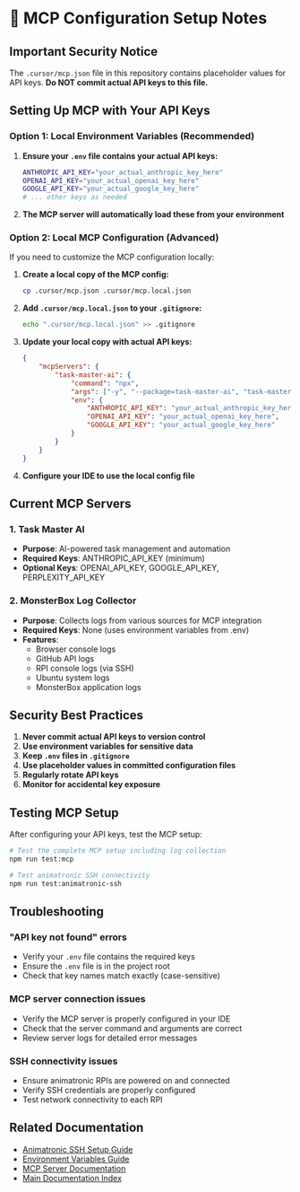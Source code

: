 # 🔧 MCP Configuration Setup Notes

## Important Security Notice

The `.cursor/mcp.json` file in this repository contains placeholder values for API keys. **Do NOT commit actual API keys to this file.**

## Setting Up MCP with Your API Keys

### Option 1: Local Environment Variables (Recommended)

1. **Ensure your `.env` file contains your actual API keys:**
   ```bash
   ANTHROPIC_API_KEY="your_actual_anthropic_key_here"
   OPENAI_API_KEY="your_actual_openai_key_here"
   GOOGLE_API_KEY="your_actual_google_key_here"
   # ... other keys as needed
   ```

2. **The MCP server will automatically load these from your environment**

### Option 2: Local MCP Configuration (Advanced)

If you need to customize the MCP configuration locally:

1. **Create a local copy of the MCP config:**
   ```bash
   cp .cursor/mcp.json .cursor/mcp.local.json
   ```

2. **Add `.cursor/mcp.local.json` to your `.gitignore`:**
   ```bash
   echo ".cursor/mcp.local.json" >> .gitignore
   ```

3. **Update your local copy with actual API keys:**
   ```json
   {
       "mcpServers": {
           "task-master-ai": {
               "command": "npx",
               "args": ["-y", "--package=task-master-ai", "task-master-ai"],
               "env": {
                   "ANTHROPIC_API_KEY": "your_actual_anthropic_key_here",
                   "OPENAI_API_KEY": "your_actual_openai_key_here",
                   "GOOGLE_API_KEY": "your_actual_google_key_here"
               }
           }
       }
   }
   ```

4. **Configure your IDE to use the local config file**

## Current MCP Servers

### 1. Task Master AI
- **Purpose**: AI-powered task management and automation
- **Required Keys**: ANTHROPIC_API_KEY (minimum)
- **Optional Keys**: OPENAI_API_KEY, GOOGLE_API_KEY, PERPLEXITY_API_KEY

### 2. MonsterBox Log Collector
- **Purpose**: Collects logs from various sources for MCP integration
- **Required Keys**: None (uses environment variables from .env)
- **Features**: 
  - Browser console logs
  - GitHub API logs  
  - RPI console logs (via SSH)
  - Ubuntu system logs
  - MonsterBox application logs

## Security Best Practices

1. **Never commit actual API keys to version control**
2. **Use environment variables for sensitive data**
3. **Keep `.env` files in `.gitignore`**
4. **Use placeholder values in committed configuration files**
5. **Regularly rotate API keys**
6. **Monitor for accidental key exposure**

## Testing MCP Setup

After configuring your API keys, test the MCP setup:

```bash
# Test the complete MCP setup including log collection
npm run test:mcp

# Test animatronic SSH connectivity
npm run test:animatronic-ssh
```

## Troubleshooting

### "API key not found" errors
- Verify your `.env` file contains the required keys
- Ensure the `.env` file is in the project root
- Check that key names match exactly (case-sensitive)

### MCP server connection issues
- Verify the MCP server is properly configured in your IDE
- Check that the server command and arguments are correct
- Review server logs for detailed error messages

### SSH connectivity issues
- Ensure animatronic RPIs are powered on and connected
- Verify SSH credentials are properly configured
- Test network connectivity to each RPI

## Related Documentation

- [Animatronic SSH Setup Guide](../setup/ANIMATRONIC-SSH-SETUP.md)
- [Environment Variables Guide](../../.env.example)
- [MCP Server Documentation](../../mcp-servers/README.md)
- [Main Documentation Index](../README.md)
